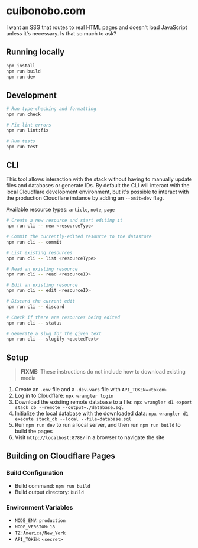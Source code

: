 # cuibonobo.com

I want an SSG that routes to real HTML pages and doesn't load JavaScript unless it's necessary. Is that so much to ask?

## Running locally

```bash
npm install
npm run build
npm run dev
```

## Development

```bash
# Run type-checking and formatting
npm run check

# Fix lint errors
npm run lint:fix

# Run tests
npm run test
```

## CLI

This tool allows interaction with the stack without having to manually update files and databases or generate IDs. By default the CLI will interact with the local Cloudflare development environment, but it's possible to interact with the production Cloudflare instance by adding an `--omit=dev` flag.

Available resource types: `article`, `note`, `page`

```bash
# Create a new resource and start editing it
npm run cli -- new <resourceType>

# Commit the currently-edited resource to the datastore
npm run cli -- commit

# List existing resources
npm run cli -- list <resourceType>

# Read an existing resource
npm run cli -- read <resourceID>

# Edit an existing resource
npm run cli -- edit <resourceID>

# Discard the current edit
npm run cli -- discard

# Check if there are resources being edited
npm run cli -- status

# Generate a slug for the given text
npm run cli -- slugify <quotedText>
```

## Setup

> **FIXME:** These instructions do not include how to download existing media

1. Create an `.env` file and a `.dev.vars` file with `API_TOKEN=<token>`
2. Log in to Cloudflare: `npx wrangler login`
3. Download the existing remote database to a file: `npx wrangler d1 export stack_db --remote --output=./database.sql`
4. Initialize the local database with the downloaded data: `npx wrangler d1 execute stack_db --local --file=database.sql`
5. Run `npm run dev` to run a local server, and then run `npm run build` to build the pages
6. Visit `http://localhost:8788/` in a browser to navigate the site

## Building on Cloudflare Pages

### Build Configuration

- Build command: `npm run build`
- Build output directory: `build`

### Environment Variables

- `NODE_ENV`: `production`
- `NODE_VERSION`: `18`
- `TZ`: `America/New_York`
- `API_TOKEN`: `<secret>`
